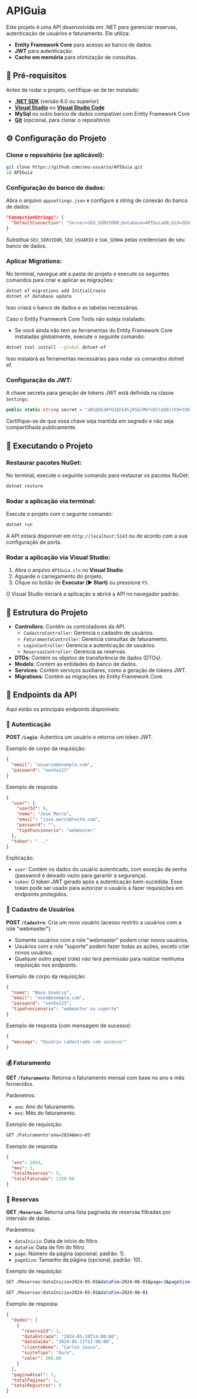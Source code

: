 # APIGuia

Este projeto é uma API desenvolvida em .NET para gerenciar reservas, autenticação de usuários e faturamento. Ele utiliza:

- **Entity Framework Core** para acesso ao banco de dados.
- **JWT** para autenticação.
- **Cache em memória** para otimização de consultas.

## 📌 Pré-requisitos
Antes de rodar o projeto, certifique-se de ter instalado:

- [**.NET SDK**](https://dotnet.microsoft.com/en-us/download) (versão 8.0 ou superior)
- [**Visual Studio**](https://visualstudio.microsoft.com/) ou [**Visual Studio Code**](https://code.visualstudio.com/)
- **MySql** ou outro banco de dados compatível com Entity Framework Core
- [**Git**](https://git-scm.com/) (opcional, para clonar o repositório)

## ⚙️ Configuração do Projeto

### Clone o repositório (se aplicável):

```bash
git clone https://github.com/seu-usuario/APIGuia.git
cd APIGuia
```

### Configuração do banco de dados:

Abra o arquivo `appsettings.json` e configure a string de conexão do banco de dados:

```json
"ConnectionStrings": {
  "DefaultConnection": "Server=SEU_SERVIDOR;Database=APIGuiaDB;Uid=SEU_USUARIO;Pwd=SUA_SENHA;"
}
```

Substitua `SEU_SERVIDOR`, `SEU_USUARIO` e `SUA_SENHA` pelas credenciais do seu banco de dados.

### Aplicar Migrations:

No terminal, navegue até a pasta do projeto e execute os seguintes comandos para criar e aplicar as migrações:

```bash
dotnet ef migrations add InitialCreate
dotnet ef database update
```

Isso criará o banco de dados e as tabelas necessárias.

Caso o Entity Framework Core Tools não esteja instalado:
- Se você ainda não tem as ferramentas do Entity Framework Core instaladas globalmente, execute o seguinte comando:
  
```bash
dotnet tool install --global dotnet-ef
```
Isso instalará as ferramentas necessárias para rodar os comandos dotnet ef.

### Configuração do JWT:

A chave secreta para geração de tokens JWT está definida na classe `Settings`:

```csharp
public static string secret = "aB1@dE2#fG3$hI4%jK5&lM6*nO7(pQ8)rS9+tU0-vWzYx1#W2!e3@R4$t5^u6&I7*o8(p9)Q0rA1-B2+c3D4=E5F6*G7H8";
```

Certifique-se de que essa chave seja mantida em segredo e não seja compartilhada publicamente.

## 🚀 Executando o Projeto

### Restaurar pacotes NuGet:

No terminal, execute o seguinte comando para restaurar os pacotes NuGet:

```bash
dotnet restore
```

### Rodar a aplicação via terminal:

Execute o projeto com o seguinte comando:

```bash
dotnet run
```

A API estará disponível em `http://localhost:5143` ou de acordo com a sua configuração de porta.

### Rodar a aplicação via Visual Studio:

1. Abra o arquivo `APIGuia.sln` no **Visual Studio**.
2. Aguarde o carregamento do projeto.
3. Clique no botão de **Executar (▶️ Start)** ou pressione `F5`.

O Visual Studio iniciará a aplicação e abrirá a API no navegador padrão.

## 📌 Estrutura do Projeto

- **Controllers**: Contém os controladores da API.
  - `CadastroController`: Gerencia o cadastro de usuários.
  - `FaturamentoController`: Gerencia consultas de faturamento.
  - `LoginController`: Gerencia a autenticação de usuários.
  - `ReservasController`: Gerencia as reservas.
- **DTOs**: Contém os objetos de transferência de dados (DTOs).
- **Models**: Contém as entidades do banco de dados.
- **Services**: Contém serviços auxiliares, como a geração de tokens JWT.
- **Migrations**: Contém as migrações do Entity Framework Core.

## 📌 Endpoints da API

Aqui estão os principais endpoints disponíveis:

### 🔑 Autenticação
**POST `/Login`**: Autentica um usuário e retorna um token JWT.

Exemplo de corpo da requisição:

```json
{
  "email": "usuario@exemplo.com",
  "password": "senha123"
}
```
Exemplo de resposta:

```json
{
  "user": {
    "userId": 8,
    "nome": "José Marco",
    "email": "jose.marco@teste.com",
    "password": "",
    "tipoFuncionario": "webmaster"
  },
  "token": "..."
}
```

Explicação:
- `user`: Contém os dados do usuário autenticado, com exceção da senha (password é deixado vazio para garantir a segurança).
- `token`: O token JWT gerado após a autenticação bem-sucedida. Esse token pode ser usado para autorizar o usuário a fazer requisições em endpoints protegidos.

### 👤 Cadastro de Usuários
**POST `/Cadastro`**: Cria um novo usuário (acesso restrito a usuários com a role "webmaster").
  - Somente usuários com a role "webmaster" podem criar novos usuários.
  - Usuários com a role "suporte" podem fazer todas as ações, exceto criar novos usuários.
  - Qualquer outro papel (role) não terá permissão para realizar nenhuma requisição nos endpoints.

Exemplo de corpo da requisição:

```json
{
  "nome": "Novo Usuário",
  "email": "novo@exemplo.com",
  "password": "senha123",
  "tipoFuncionario": "webmaster ou suporte"
}
```

Exemplo de resposta (com mensagem de sucesso):

```json
{
  "message": "Usuário cadastrado com sucesso!"
}
```

### 💰 Faturamento
**GET `/faturamento`**: Retorna o faturamento mensal com base no ano e mês fornecidos.

Parâmetros:
- `ano`: Ano do faturamento.
- `mes`: Mês do faturamento.

Exemplo de requisição:

```bash
GET /Faturamento?ano=2024&mes=05
```
Exemplo de resposta:

```json
{
  "ano": 2024,
  "mes": 5,
  "totalReservas": 5,
  "totalFaturado": 1350.00
}
```

### 📅 Reservas
**GET `/Reservas`**: Retorna uma lista paginada de reservas filtradas por intervalo de datas.

Parâmetros:
- `dataInicio`: Data de início do filtro.
- `dataFim`: Data de fim do filtro.
- `page`: Número da página (opcional, padrão: 1).
- `pageSize`: Tamanho da página (opcional, padrão: 10).

Exemplo de requisição:

```bash
GET /Reservas?dataInicio=2024-05-01&dataFim=2024-06-01&page=1&pageSize=10
```

```bash
GET /Reservas?dataInicio=2024-05-01&dataFim=2024-06-01
```

Exemplo de resposta:

```json
{
  "dados": [
    {
      "reservaId": 1,
      "dataEntrada": "2024-05-10T14:00:00",
      "dataSaida": "2024-05-11T12:00:00",
      "clienteNome": "Carlos Souza",
      "suiteTipo": "Ouro",
      "valor": 200.00
    }
  ],
  "paginaAtual": 1,
  "totalPaginas": 1,
  "totalRegistros": 5
}
```
